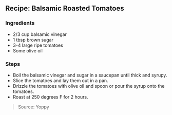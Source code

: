 ## Recipe: Balsamic Roasted Tomatoes



### Ingredients
 - 2/3 cup balsamic vinegar
 - 1 tbsp brown sugar
 - 3-4 large ripe tomatoes
 - Some olive oil

### Steps
 - Boil the balsamic vinegar and sugar in a saucepan until thick and syrupy.
 - Slice the tomatoes and lay them out in a pan.
 - Drizzle the tomatoes with olive oil and spoon or pour the syrup onto the tomatoes.
 - Roast at 250 degrees F for 2 hours.

> Source: Yoppy
